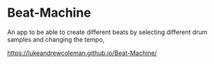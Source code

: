 # Beat-Machine
An app to be able to create different beats by selecting different drum samples and changing the tempo,

https://lukeandrewcoleman.github.io/Beat-Machine/
